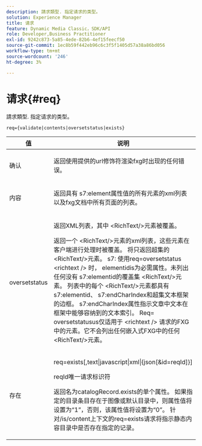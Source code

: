 ```yaml
---
description: 請求類型. 指定请求的类型。
solution: Experience Manager
title: 请求
feature: Dynamic Media Classic，SDK/API
role: Developer,Business Practitioner
exl-id: 9242c873-5a85-4ede-82b6-4ef15feecf50
source-git-commit: 1ec8b59f442eb96c6c3f5f1405d57a38a86bd056
workflow-type: tm+mt
source-wordcount: '246'
ht-degree: 3%

---
```


# 请求{#req}

請求類型. 指定请求的类型。

`req={validate|contents|oversetstatus|exists}`

<table id="table_F39239E5244746DB9F253BB0D5E85D54"> 
 <thead> 
  <tr> 
   <th colname="col1" class="entry"> 值 </th> 
   <th colname="col2" class="entry"> 说明 </th> 
  </tr> 
 </thead>
 <tbody> 
  <tr> 
   <td colname="col1"> <p> <span class="codeph"> 确认</span> </p> </td> 
   <td colname="col2"> <p> 返回使用提供的url修饰符渲染fxg时出现的任何错误。 </p> </td> 
  </tr> 
  <tr> 
   <td colname="col1"> <p> <span class="codeph"> 内容</span> </p> </td> 
   <td colname="col2"> <p> 返回具有<span class="codeph"> s7:element</span>属性值的所有元素的xml列表以及fxg文档中所有页面的列表。 </p> </td> 
  </tr> 
  <tr> 
   <td colname="col1"> <p> <span class="codeph"> oversetstatus</span> </p> </td> 
   <td colname="col2"> <p>返回XML列表，其中<span class="codeph"> &lt;RichText/&gt;</span>元素被覆盖。 </p> <p>返回一个<span class="+ topic/ph pr-d/codeph codeph"> &lt;RichText/&gt;</span>元素的xml列表，这些元素在客户端进行处理时被覆盖。 将只返回超集的<span class="+ topic/ph pr-d/codeph codeph"> &lt;RichText/&gt;</span>元素。 <span class="+ topic/ph pr-d/codeph codeph"> s7:</span> 使用req=oversetstatus <span class="+ topic/ph pr-d/codeph codeph"> &lt;richtext /&gt;</span> 时， <span class="+ topic/ph pr-d/codeph codeph"> elementidis为必需属性</span>。未列出任何没有<span class="+ topic/ph pr-d/codeph codeph"> s7:elementid</span>的覆盖集<span class="+ topic/ph pr-d/codeph codeph"> &lt;RichText/&gt;</span>元素。 列表中的每个<span class="+ topic/ph pr-d/codeph codeph"> &lt;RichText/&gt;</span>元素都具有<span class="+ topic/ph pr-d/codeph codeph"> s7:elementid</span>、<span class="+ topic/ph pr-d/codeph codeph"> s7:endCharIndex</span>和超集文本框架的边框。 <span class="+ topic/ph pr-d/codeph codeph"> s7:endCharIndex</span>属性指示文章中文本在框架中能够容纳到的文本索引。 <span class="+ topic/ph pr-d/codeph codeph"> Req=</span> oversetstatusus仅适用于 <span class="+ topic/ph pr-d/codeph codeph"> &lt;richtext /&gt;</span> 请求的FXG中的元素。它不会列出任何嵌入式FXG中的任何<span class="+ topic/ph pr-d/codeph codeph"> &lt;RichText/&gt;</span>元素。 </p> </td> 
  </tr> 
  <tr> 
   <td colname="col1"> <p> <span class="codeph"> 存在</span> </p> </td> 
   <td colname="col2"> <p> <span class="codeph"> req=exists[,text|javascript|xml|{json[&amp;id=reqId]}]</span> </p> <p>reqId唯一请求标识符 </p> <p>返回名为catalogRecord.exists的单个属性。 如果指定的目录条目存在于图像或默认目录中，则属性值将设置为“1”，否则，该属性值将设置为“0”。 针对/is/content上下文的req=exists请求将指示静态内容目录中是否存在指定的记录。 </p> </td> 
  </tr> 
 </tbody> 
</table>
